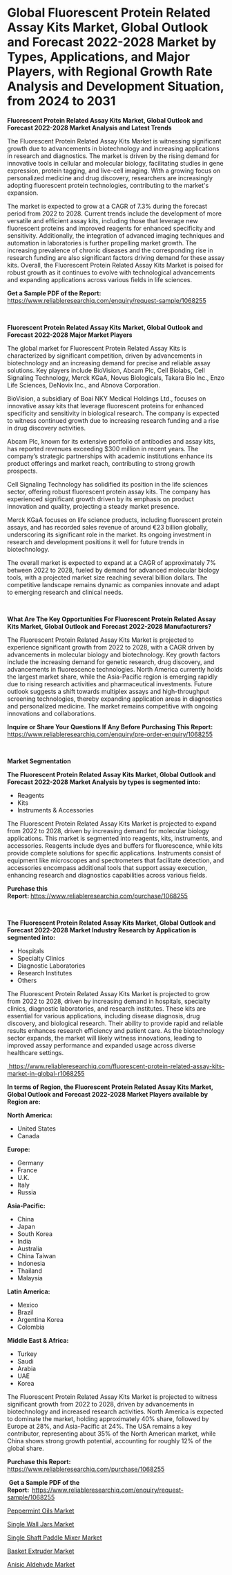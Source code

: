 <p><h1>Global Fluorescent Protein Related Assay Kits Market, Global Outlook and Forecast 2022-2028 Market by Types, Applications, and Major Players, with Regional Growth Rate Analysis and Development Situation, from 2024 to 2031</h1></p><p><strong>Fluorescent Protein Related Assay Kits Market, Global Outlook and Forecast 2022-2028 Market Analysis and Latest Trends</strong></p>
<p><p>The Fluorescent Protein Related Assay Kits Market is witnessing significant growth due to advancements in biotechnology and increasing applications in research and diagnostics. The market is driven by the rising demand for innovative tools in cellular and molecular biology, facilitating studies in gene expression, protein tagging, and live-cell imaging. With a growing focus on personalized medicine and drug discovery, researchers are increasingly adopting fluorescent protein technologies, contributing to the market's expansion.</p><p>The market is expected to grow at a CAGR of 7.3% during the forecast period from 2022 to 2028. Current trends include the development of more versatile and efficient assay kits, including those that leverage new fluorescent proteins and improved reagents for enhanced specificity and sensitivity. Additionally, the integration of advanced imaging techniques and automation in laboratories is further propelling market growth. The increasing prevalence of chronic diseases and the corresponding rise in research funding are also significant factors driving demand for these assay kits. Overall, the Fluorescent Protein Related Assay Kits Market is poised for robust growth as it continues to evolve with technological advancements and expanding applications across various fields in life sciences.</p></p>
<p><strong>Get a Sample PDF of the Report:&nbsp;</strong> <a href="https://www.reliableresearchiq.com/enquiry/request-sample/1068255">https://www.reliableresearchiq.com/enquiry/request-sample/1068255</a></p>
<p>&nbsp;</p>
<p><strong>Fluorescent Protein Related Assay Kits Market, Global Outlook and Forecast 2022-2028 Major Market Players</strong></p>
<p><p>The global market for Fluorescent Protein Related Assay Kits is characterized by significant competition, driven by advancements in biotechnology and an increasing demand for precise and reliable assay solutions. Key players include BioVision, Abcam Plc, Cell Biolabs, Cell Signaling Technology, Merck KGaA, Novus Biologicals, Takara Bio Inc., Enzo Life Sciences, DeNovix Inc., and Abnova Corporation.</p><p>BioVision, a subsidiary of Boai NKY Medical Holdings Ltd., focuses on innovative assay kits that leverage fluorescent proteins for enhanced specificity and sensitivity in biological research. The company is expected to witness continued growth due to increasing research funding and a rise in drug discovery activities.</p><p>Abcam Plc, known for its extensive portfolio of antibodies and assay kits, has reported revenues exceeding $300 million in recent years. The company’s strategic partnerships with academic institutions enhance its product offerings and market reach, contributing to strong growth prospects.</p><p>Cell Signaling Technology has solidified its position in the life sciences sector, offering robust fluorescent protein assay kits. The company has experienced significant growth driven by its emphasis on product innovation and quality, projecting a steady market presence.</p><p>Merck KGaA focuses on life science products, including fluorescent protein assays, and has recorded sales revenue of around €23 billion globally, underscoring its significant role in the market. Its ongoing investment in research and development positions it well for future trends in biotechnology.</p><p>The overall market is expected to expand at a CAGR of approximately 7% between 2022 to 2028, fueled by demand for advanced molecular biology tools, with a projected market size reaching several billion dollars. The competitive landscape remains dynamic as companies innovate and adapt to emerging research and clinical needs.</p></p>
<p>&nbsp;</p>
<p><strong>What Are The Key Opportunities For Fluorescent Protein Related Assay Kits Market, Global Outlook and Forecast 2022-2028 Manufacturers?</strong></p>
<p><p>The Fluorescent Protein Related Assay Kits Market is projected to experience significant growth from 2022 to 2028, with a CAGR driven by advancements in molecular biology and biotechnology. Key growth factors include the increasing demand for genetic research, drug discovery, and advancements in fluorescence technologies. North America currently holds the largest market share, while the Asia-Pacific region is emerging rapidly due to rising research activities and pharmaceutical investments. Future outlook suggests a shift towards multiplex assays and high-throughput screening technologies, thereby expanding application areas in diagnostics and personalized medicine. The market remains competitive with ongoing innovations and collaborations.</p></p>
<p><strong>Inquire or Share Your Questions If Any Before Purchasing This Report:</strong> <a href="https://www.reliableresearchiq.com/enquiry/pre-order-enquiry/1068255">https://www.reliableresearchiq.com/enquiry/pre-order-enquiry/1068255</a></p>
<p>&nbsp;</p>
<p><strong>Market Segmentation</strong></p>
<p><strong>The Fluorescent Protein Related Assay Kits Market, Global Outlook and Forecast 2022-2028 Market Analysis by types is segmented into:</strong></p>
<p><ul><li>Reagents</li><li>Kits</li><li>Instruments & Accessories</li></ul></p>
<p><p>The Fluorescent Protein Related Assay Kits Market is projected to expand from 2022 to 2028, driven by increasing demand for molecular biology applications. This market is segmented into reagents, kits, instruments, and accessories. Reagents include dyes and buffers for fluorescence, while kits provide complete solutions for specific applications. Instruments consist of equipment like microscopes and spectrometers that facilitate detection, and accessories encompass additional tools that support assay execution, enhancing research and diagnostics capabilities across various fields.</p></p>
<p><strong>Purchase this Report:&nbsp;</strong><a href="https://www.reliableresearchiq.com/purchase/1068255">https://www.reliableresearchiq.com/purchase/1068255</a></p>
<p>&nbsp;</p>
<p><strong>The Fluorescent Protein Related Assay Kits Market, Global Outlook and Forecast 2022-2028 Market Industry Research by Application is segmented into:</strong></p>
<p><ul><li>Hospitals</li><li>Specialty Clinics</li><li>Diagnostic Laboratories</li><li>Research Institutes</li><li>Others</li></ul></p>
<p><p>The Fluorescent Protein Related Assay Kits Market is projected to grow from 2022 to 2028, driven by increasing demand in hospitals, specialty clinics, diagnostic laboratories, and research institutes. These kits are essential for various applications, including disease diagnosis, drug discovery, and biological research. Their ability to provide rapid and reliable results enhances research efficiency and patient care. As the biotechnology sector expands, the market will likely witness innovations, leading to improved assay performance and expanded usage across diverse healthcare settings.</p></p>
<p><a href="https://www.reliableresearchiq.com/fluorescent-protein-related-assay-kits-market-in-global-r1068255">&nbsp;https://www.reliableresearchiq.com/fluorescent-protein-related-assay-kits-market-in-global-r1068255</a></p>
<p><strong>In terms of Region, the Fluorescent Protein Related Assay Kits Market, Global Outlook and Forecast 2022-2028 Market Players available by Region are:</strong></p>
<p>
    <p> <strong> North America: </strong>
        <ul>
            <li>United States</li>
            <li>Canada</li>
        </ul>
        </p> 
    <p> <strong> Europe: </strong>
        <ul>
            <li>Germany</li>
            <li>France</li>
            <li>U.K.</li>
            <li>Italy</li>
            <li>Russia</li>
        </ul>
        </p> 
    <p> <strong> Asia-Pacific: </strong>
        <ul>
            <li>China</li>
            <li>Japan</li>
            <li>South Korea</li>
            <li>India</li>
            <li>Australia</li>
            <li>China Taiwan</li>
            <li>Indonesia</li>
            <li>Thailand</li>
            <li>Malaysia</li>
        </ul>
        </p> 
    <p> <strong> Latin America: </strong>
        <ul>
            <li>Mexico</li>
            <li>Brazil</li>
            <li>Argentina Korea</li>
            <li>Colombia</li>
        </ul>
        </p> 
    <p> <strong> Middle East & Africa: </strong>
        <ul>
            <li>Turkey</li>
            <li>Saudi</li>
            <li>Arabia</li>
            <li>UAE</li>
            <li>Korea</li>
        </ul>
    </p>
    </p>
<p><p>The Fluorescent Protein Related Assay Kits Market is projected to witness significant growth from 2022 to 2028, driven by advancements in biotechnology and increased research activities. North America is expected to dominate the market, holding approximately 40% share, followed by Europe at 28%, and Asia-Pacific at 24%. The USA remains a key contributor, representing about 35% of the North American market, while China shows strong growth potential, accounting for roughly 12% of the global share.</p></p>
<p><strong>Purchase this Report: </strong><a href="https://www.reliableresearchiq.com/purchase/1068255">https://www.reliableresearchiq.com/purchase/1068255</a></p>
<p>&nbsp;<strong>Get a Sample PDF of the Report:&nbsp;&nbsp;</strong><a href="https://www.reliableresearchiq.com/enquiry/request-sample/1068255">https://www.reliableresearchiq.com/enquiry/request-sample/1068255</a></p>
<p><strong></strong></p>
<p><p><a href="https://issuu.com/reportprime-2/docs/peppermint-oils-market-size-2030.pp_475e60224106af">Peppermint Oils Market</a></p><p><a href="https://www.linkedin.com/pulse/single-wall-jars-market-forecasts-trends-impact-analysis-2024-xvhme?trackingId=rgph8jLMRM%2Bt9gFUXQYV5A%3D%3D">Single Wall Jars Market</a></p><p><a href="https://medium.com/@kaitlynkristyfj13/the-single-shaft-paddle-mixer-market-has-experienced-impressive-growth-in-recent-years-expanding-c09db12dabe5">Single Shaft Paddle Mixer Market</a></p><p><a href="https://medium.com/@chellamarie1961/this-report-aims-to-deliver-an-in-depth-analysis-of-the-global-basket-extruder-market-offering-f6710e2e5b8f">Basket Extruder Market</a></p><p><a href="https://issuu.com/reportprime-2/docs/anisic-aldehyde-market-size-2030.pp_fc44f39c1167cb">Anisic Aldehyde Market</a></p></p>